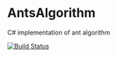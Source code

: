 # AntsAlgorithm
C# implementation of ant algorithm

[![Build Status](https://travis-ci.org/l0stfake7/AntAlgorithm.svg?branch=master)](https://travis-ci.org/l0stfake7/AntAlgorithm)
